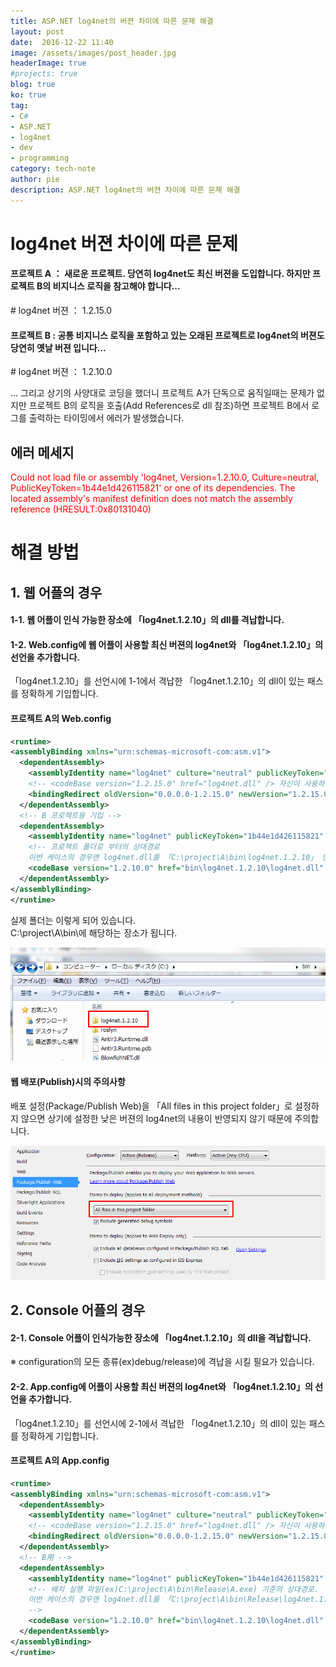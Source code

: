 ```yaml
---
title: ASP.NET log4net의 버젼 차이에 따른 문제 해결
layout: post
date:  2016-12-22 11:40
image: /assets/images/post_header.jpg
headerImage: true
#projects: true
blog: true
ko: true
tag:
- C#
- ASP.NET
- log4net
- dev
- programming
category: tech-note
author: pie
description: ASP.NET log4net의 버젼 차이에 따른 문제 해결
---
```


# log4net 버젼 차이에 따른 문제

#### 프로젝트 A ： 새로운 프로젝트. 당연히 log4net도 최신 버젼을 도입합니다. 하지만 프로젝트 B의 비지니스 로직을 참고해야 합니다...

\# log4net 버젼 ： 1.2.15.0

#### 프로젝트 B : 공통 비지니스 로직을 포함하고 있는 오래된 프로젝트로 log4net의 버젼도 당연히 옛날 버젼 입니다...

\# log4net 버젼 ： 1.2.10.0

… 그리고 상기의 사양대로 코딩을 했더니 프로젝트 A가 단독으로 움직일때는 문제가 없지만 프로젝트 B의 로직을 호출(Add References로 dll 참조)하면 프로젝트 B에서 로그를 출력하는 타이밍에서 에러가 발생했습니다.

## 에러 메세지
<font color="red">
Could not load file or assembly 'log4net, Version=1.2.10.0, Culture=neutral, PublicKeyToken=1b44e1d426115821' or one of its dependencies. The located assembly's manifest definition does not match the assembly reference (HRESULT:0x80131040)
</font>

# 해결 방법

## 1. 웹 어플의 경우

#### 1-1. 웹 어플이 인식 가능한 장소에 「log4net.1.2.10」의 dll를 격납합니다.

#### 1-2. Web.config에 웹 어플이 사용할 최신 버젼의 log4net와 「log4net.1.2.10」의 선언을 추가합니다.

「log4net.1.2.10」를 선언시에 1-1에서 격납한 「log4net.1.2.10」의 dll이 있는 패스를 정확하게 기입합니다.


#### 프로젝트 A의 Web.config
```xml
<runtime>
<assemblyBinding xmlns="urn:schemas-microsoft-com:asm.v1">
  <dependentAssembly>
	<assemblyIdentity name="log4net" culture="neutral" publicKeyToken="669e0ddf0bb1aa2a" />
	<!-- <codeBase version="1.2.15.0" href="log4net.dll" /> 자신이 사용하는 log4net의 버젼은 기입하지 않아도 상관없음 -->
	<bindingRedirect oldVersion="0.0.0.0-1.2.15.0" newVersion="1.2.15.0" />
  </dependentAssembly>
  <!-- B 프로젝트용 기입 -->
  <dependentAssembly>
	<assemblyIdentity name="log4net" publicKeyToken="1b44e1d426115821" />
	<!-- 프로젝트 폴더로 부터의 상대경로
	이번 케이스의 경우엔 log4net.dll를 「C:\project\A\bin\log4net.1.2.10」 안에 격납하고 있다. -->
	<codeBase version="1.2.10.0" href="bin\log4net.1.2.10\log4net.dll" />
  </dependentAssembly>
</assemblyBinding>
</runtime>
```
실제 폴더는 이렇게 되어 있습니다.<br/>
C:\project\A\bin\에 해당하는 장소가 됩니다.

![0044-1.png](/assets/images/post/0044-1.png)


#### 웹 배포(Publish)시의 주의사항

배포 설정(Package/Publish Web)을 「All files in this project folder」로 설정하지 않으면 상기에 설정한 낮은 버젼의 log4net의 내용이 반영되지 않기 때문에 주의합니다.

![0044-2.png](/assets/images/post/0044-2.png)



## 2. Console 어플의 경우

#### 2-1. Console 어플이 인식가능한 장소에 「log4net.1.2.10」의 dll을 격납합니다.
※ configuration의 모든 종류(ex)debug/release)에 격납을 시킬 필요가 있습니다.

#### 2-2. App.config에 어플이 사용할 최신 버젼의 log4net와 「log4net.1.2.10」의 선언을 추가합니다.
「log4net.1.2.10」를 선언시에 2-1에서 격납한 「log4net.1.2.10」의 dll이 있는 패스를 정확하게 기입합니다.


#### 프로젝트 A의 App.config
```xml
<runtime>
<assemblyBinding xmlns="urn:schemas-microsoft-com:asm.v1">
  <dependentAssembly>
	<assemblyIdentity name="log4net" culture="neutral" publicKeyToken="669e0ddf0bb1aa2a" />
	<!-- <codeBase version="1.2.15.0" href="log4net.dll" /> 자신이 사용하는 log4net의 버젼은 기입하지 않아도 상관없음 -->
	<bindingRedirect oldVersion="0.0.0.0-1.2.15.0" newVersion="1.2.15.0" />
  </dependentAssembly>
  <!-- B用 -->
  <dependentAssembly>
	<assemblyIdentity name="log4net" publicKeyToken="1b44e1d426115821" />
	<!-- 배치 실행 파일(ex)C:\project\A\bin\Release\A.exe) 기준의 상대경로.
	이번 케이스의 경우엔 log4net.dll를 「C:\project\A\bin\Release\log4net.1.2.10」안에 격납하고 있다.
	-->
	<codeBase version="1.2.10.0" href="bin\log4net.1.2.10\log4net.dll" />
  </dependentAssembly>
</assemblyBinding>
</runtime>
```
